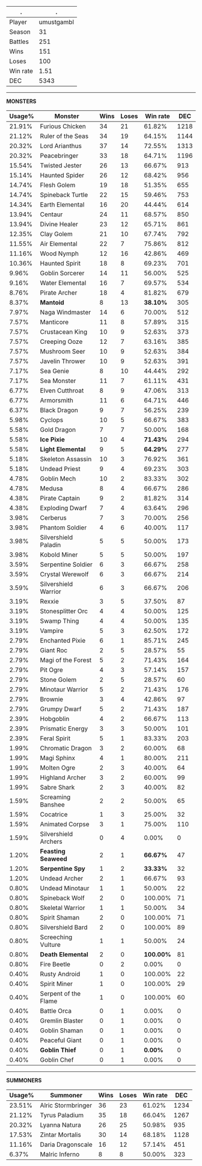 .|.
|-|-
Player|umustgambl
Season|31
Battles|251
Wins|151
Loses|100
Win rate|1.51
DEC|5343

---
**MONSTERS**

Usage%|Monster|Wins|Loses|Win rate|DEC|
-|-|-|-|-|-|
21.91%|Furious Chicken|34|21|61.82%|1218|
21.12%|Ruler of the Seas|34|19|64.15%|1144|
20.32%|Lord Arianthus|37|14|72.55%|1313|
20.32%|Peacebringer|33|18|64.71%|1196|
15.54%|Twisted Jester|26|13|66.67%|913|
15.14%|Haunted Spider|26|12|68.42%|956|
14.74%|Flesh Golem|19|18|51.35%|655|
14.74%|Spineback Turtle|22|15|59.46%|753|
14.34%|Earth Elemental|16|20|44.44%|614|
13.94%|Centaur|24|11|68.57%|850|
13.94%|Divine Healer|23|12|65.71%|861|
12.35%|Clay Golem|21|10|67.74%|792|
11.55%|Air Elemental|22|7|75.86%|812|
11.16%|Wood Nymph|12|16|42.86%|469|
10.36%|Haunted Spirit|18|8|69.23%|701|
9.96%|Goblin Sorcerer|14|11|56.00%|525|
9.16%|Water Elemental|16|7|69.57%|534|
8.76%|Pirate Archer|18|4|81.82%|679|
8.37%|**Mantoid**|8|13|**38.10%**|305|
7.97%|Naga Windmaster|14|6|70.00%|512|
7.57%|Manticore|11|8|57.89%|315|
7.57%|Crustacean King|10|9|52.63%|373|
7.57%|Creeping Ooze|12|7|63.16%|385|
7.57%|Mushroom Seer|10|9|52.63%|384|
7.57%|Javelin Thrower|10|9|52.63%|391|
7.17%|Sea Genie|8|10|44.44%|292|
7.17%|Sea Monster|11|7|61.11%|431|
6.77%|Elven Cutthroat|8|9|47.06%|313|
6.77%|Armorsmith|11|6|64.71%|446|
6.37%|Black Dragon|9|7|56.25%|239|
5.98%|Cyclops|10|5|66.67%|383|
5.58%|Gold Dragon|7|7|50.00%|168|
5.58%|**Ice Pixie**|10|4|**71.43%**|294|
5.58%|**Light Elemental**|9|5|**64.29%**|277|
5.18%|Skeleton Assassin|10|3|76.92%|361|
5.18%|Undead Priest|9|4|69.23%|303|
4.78%|Goblin Mech|10|2|83.33%|302|
4.78%|Medusa|8|4|66.67%|286|
4.38%|Pirate Captain|9|2|81.82%|314|
4.38%|Exploding Dwarf|7|4|63.64%|296|
3.98%|Cerberus|7|3|70.00%|256|
3.98%|Phantom Soldier|4|6|40.00%|117|
3.98%|Silvershield Paladin|5|5|50.00%|173|
3.98%|Kobold Miner|5|5|50.00%|197|
3.59%|Serpentine Soldier|6|3|66.67%|258|
3.59%|Crystal Werewolf|6|3|66.67%|214|
3.59%|Silvershield Warrior|6|3|66.67%|206|
3.19%|Rexxie|3|5|37.50%|87|
3.19%|Stonesplitter Orc|4|4|50.00%|125|
3.19%|Swamp Thing|4|4|50.00%|135|
3.19%|Vampire|5|3|62.50%|172|
2.79%|Enchanted Pixie|6|1|85.71%|245|
2.79%|Giant Roc|2|5|28.57%|55|
2.79%|Magi of the Forest|5|2|71.43%|164|
2.79%|Pit Ogre|4|3|57.14%|157|
2.79%|Stone Golem|2|5|28.57%|60|
2.79%|Minotaur Warrior|5|2|71.43%|176|
2.79%|Brownie|3|4|42.86%|97|
2.79%|Grumpy Dwarf|5|2|71.43%|187|
2.39%|Hobgoblin|4|2|66.67%|113|
2.39%|Prismatic Energy|3|3|50.00%|101|
2.39%|Feral Spirit|5|1|83.33%|203|
1.99%|Chromatic Dragon|3|2|60.00%|68|
1.99%|Magi Sphinx|4|1|80.00%|211|
1.99%|Molten Ogre|2|3|40.00%|64|
1.99%|Highland Archer|3|2|60.00%|99|
1.99%|Sabre Shark|2|3|40.00%|82|
1.59%|Screaming Banshee|2|2|50.00%|65|
1.59%|Cocatrice|1|3|25.00%|32|
1.59%|Animated Corpse|3|1|75.00%|110|
1.59%|Silvershield Archers|0|4|0.00%|0|
1.20%|**Feasting Seaweed**|2|1|**66.67%**|47|
1.20%|**Serpentine Spy**|1|2|**33.33%**|32|
1.20%|Undead Archer|2|1|66.67%|93|
0.80%|Undead Minotaur|1|1|50.00%|22|
0.80%|Spineback Wolf|2|0|100.00%|71|
0.80%|Skeletal Warrior|1|1|50.00%|34|
0.80%|Spirit Shaman|2|0|100.00%|71|
0.80%|Silvershield Bard|2|0|100.00%|89|
0.80%|Screeching Vulture|1|1|50.00%|24|
0.80%|**Death Elemental**|2|0|**100.00%**|81|
0.80%|Fire Beetle|0|2|0.00%|0|
0.40%|Rusty Android|1|0|100.00%|22|
0.40%|Spirit Miner|1|0|100.00%|29|
0.40%|Serpent of the Flame|1|0|100.00%|60|
0.40%|Battle Orca|0|1|0.00%|0|
0.40%|Gremlin Blaster|0|1|0.00%|0|
0.40%|Goblin Shaman|0|1|0.00%|0|
0.40%|Peaceful Giant|0|1|0.00%|0|
0.40%|**Goblin Thief**|0|1|**0.00%**|0|
0.40%|Goblin Chef|0|1|0.00%|0|

---
**SUMMONERS**

Usage%|Summoner|Wins|Loses|Win rate|DEC|
-|-|-|-|-|-|
23.51%|Alric Stormbringer|36|23|61.02%|1234|
21.12%|Tyrus Paladium|35|18|66.04%|1267|
20.32%|Lyanna Natura|26|25|50.98%|935|
17.53%|Zintar Mortalis|30|14|68.18%|1128|
11.16%|Daria Dragonscale|16|12|57.14%|451|
6.37%|Malric Inferno|8|8|50.00%|323|
